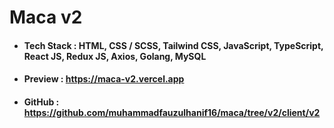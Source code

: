 # Maca v2
- #### Tech Stack : HTML, CSS / SCSS, Tailwind CSS, JavaScript, TypeScript, React JS, Redux JS, Axios, Golang, MySQL 
- #### Preview    : https://maca-v2.vercel.app
- #### GitHub     : https://github.com/muhammadfauzulhanif16/maca/tree/v2/client/v2
